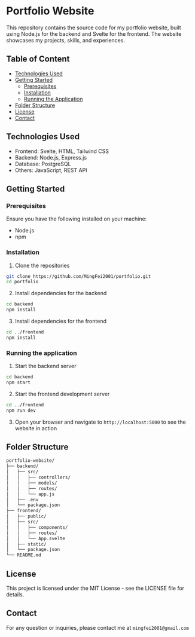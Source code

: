 # Portfolio Website
This repository contains the source code for my portfolio website, built using Node.js for the backend and Svelte for the frontend. The website showcases my projects, skills, and experiences.

## Table of Content
- [Technologies Used](#technologies-used)
- [Getting Started](#getting-started)
    - [Prerequisites](#prerequisites)
    - [Installation](#installation)
    - [Running the Application](#running-the-application)
- [Folder Structure](#folder-structure)
- [License](#license)
- [Contact](#contact)

## Technologies Used
- Frontend: Svelte, HTML, Tailwind CSS
- Backend: Node.js, Express.js
- Database: PostgreSQL
- Others: JavaScript, REST API

## Getting Started

### Prerequisites
Ensure you have the following installed on your machine:
- Node.js
- npm

### Installation
1. Clone the repositories
```bash
git clone https://github.com/MingFei2001/portfolio.git
cd portfolio
```
2. Install dependencies for the backend
```bash
cd backend
npm install
```
3. Install dependencies for the frontend
```bash
cd ../frontend
npm install
```

### Running the application
1. Start the backend server
```bash
cd backend
npm start
```
2. Start the frontend development server
```bash
cd ../frontend
npm run dev
```
3. Open your browser and navigate to `http://localhost:5000` to see the website in action

## Folder Structure
```bash
portfolio-website/
├── backend/
│   ├── src/
│   │   ├── controllers/
│   │   ├── models/
│   │   ├── routes/
│   │   └── app.js
│   ├── .env
│   └── package.json
├── frontend/
│   ├── public/
│   ├── src/
│   │   ├── components/
│   │   ├── routes/
│   │   └── App.svelte
│   ├── static/
│   └── package.json
└── README.md
```

## License
This project is licensed under the MIT License - see the LICENSE file for details.

## Contact
For any question or inquiries, please contact me at `mingfei2001@gmail.com`
